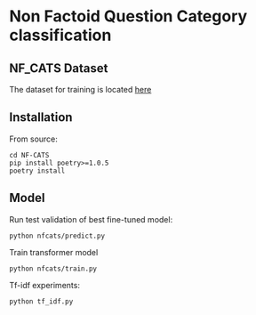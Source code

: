 # Non Factoid Question Category classification

## NF_CATS Dataset
The dataset for training is located [here](nfcats/data/)


## Installation

From source:

    cd NF-CATS
    pip install poetry>=1.0.5
    poetry install


## Model
Run test validation of best fine-tuned model:

    python nfcats/predict.py

Train transformer model

    python nfcats/train.py

Tf-idf experiments:
 
    python tf_idf.py 




